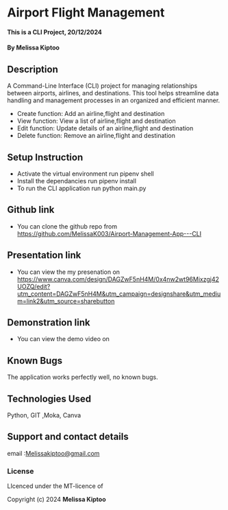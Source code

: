# Airport Flight Management 
#### This is a CLI Project, 20/12/2024
#### **By Melissa Kiptoo**
## Description
A Command-Line Interface (CLI) project for managing relationships between airports, airlines, and destinations. This tool helps streamline data handling and management processes in an organized and efficient manner.
* Create function: Add an airline,flight and destination
* View function: View a list of airline,flight and destination
* Edit function: Update details of an airline,flight and destination
* Delete function: Remove an airline,flight and destination
  

## Setup Instruction
* Activate the virtual environment
  run pipenv shell
* Install the dependancies
  run pipenv install
* To run the CLI application
  run python main.py

## Github link 
* You can clone the github repo from https://github.com/MelissaK003/Airport-Management-App---CLI

## Presentation link
* You can view the my presenation on https://www.canva.com/design/DAGZwF5nH4M/0x4nw2wt96Mixzgj42UOZQ/edit?utm_content=DAGZwF5nH4M&utm_campaign=designshare&utm_medium=link2&utm_source=sharebutton

## Demonstration link
* You can view the demo video on 

## Known Bugs
The application works perfectly well, no known bugs.

## Technologies Used
Python, GIT ,Moka, Canva

## Support and contact details
email :Melissakiptoo@gmail.com

### License
LIcenced under the MT-licence of 

Copyright (c) 2024 **Melissa Kiptoo**
